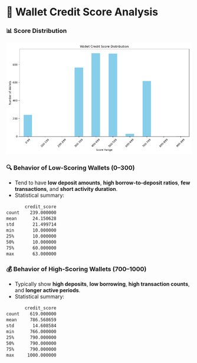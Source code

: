 # 🧠 Wallet Credit Score Analysis

### 📊 Score Distribution
![Score Distribution](score_distribution.png)

### 🔍 Behavior of Low-Scoring Wallets (0–300)
- Tend to have **low deposit amounts**, **high borrow-to-deposit ratios**, **few transactions**, and **short activity duration**.
- Statistical summary:

```
       credit_score
count    239.000000
mean      24.150628
std       21.499714
min       10.000000
25%       10.000000
50%       10.000000
75%       60.000000
max       63.000000
```

### 💰 Behavior of High-Scoring Wallets (700–1000)
- Typically show **high deposits**, **low borrowing**, **high transaction counts**, and **longer active periods**.
- Statistical summary:

```
       credit_score
count    619.000000
mean     786.568659
std       14.608584
min      766.000000
25%      790.000000
50%      790.000000
75%      790.000000
max     1000.000000
```
